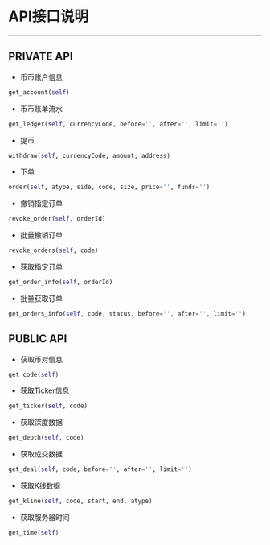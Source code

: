 ﻿# API接口说明

---
## PRIVATE API
- 币币账户信息
```python
get_account(self)
```
- 币币账单流水
```python
get_ledger(self, currencyCode, before='', after='', limit='')
```
- 提币
```python
withdraw(self, currencyCode, amount, address)
```
- 下单
```python
order(self, atype, side, code, size, price='', funds='')
```
- 撤销指定订单
```python
revoke_order(self, orderId)
```
- 批量撤销订单
```python
revoke_orders(self, code)
```
- 获取指定订单
```python
get_order_info(self, orderId)
```
- 批量获取订单
```python
get_orders_info(self, code, status, before='', after='', limit='')
```

## PUBLIC API
- 获取币对信息
```python
get_code(self)
```
- 获取Ticker信息
```python
get_ticker(self, code)
```
- 获取深度数据
```python
get_depth(self, code)
```
- 获取成交数据
```python
get_deal(self, code, before='', after='', limit='')
```
- 获取K线数据
```python
get_kline(self, code, start, end, atype)
```
- 获取服务器时间
```python
get_time(self)
```


